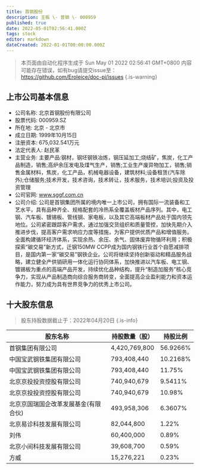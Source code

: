 ```yaml
---
title: 首钢股份
description: 主板 \- 普钢 \- 000959
published: true
date: 2022-05-01T02:56:41.000Z
tags: stock
editor: markdown
dateCreated: 2022-01-01T00:00:00.000Z
---
```


> 本页面由自动化程序生成于 Sun May 01 2022 02:56:41 GMT+0800
> 内容可能存在错误，如有bug请提交issue至：https://github.com/Eroleice/doc-pi/issues
{.is-warning}

## 上市公司基本信息
- 公司名称: 北京首钢股份有限公司
- 股票代码: 000959.SZ
- 所在地: 北京 - 北京市
- 成立日期: 1999年10月15日
- 注册资本: 675,032.541万元
- 法定代表人: 赵民革
- 主营业务: 主要产品:钢材，钢坯钢铁冶炼，钢压延加工;烧结矿，焦炭，化工产品制造，销售;高炉余压发电及煤气生产，销售;工业生产废异物加工，销售;销售金属材料，焦炭，化工产品，机械电器设备，建筑材料;设备租赁(汽车除外);仓储服务;技术开发，技术咨询，技术转让，技术服务，技术培训;投资及投资管理
- 公司官网: www.sggf.com.cn
- 公司介绍: 公司是首钢集团所属的境内唯一上市公司，拥有国际一流装备和工艺水平，具有品种齐全、规格配套的冷热系全覆盖板材产品序列。其中，电工钢、汽车板、镀锡板、管线钢、家电板，以及其它高端板材产品处于国内领先地位。公司紧密跟踪客户需求，通过加强交货组织和质量管控，加快先期介入推进步伐，提高客户需求响应力度等措施，为客户提供优质产品和增值服务。全面构建循环经济体系，实现余热、余压、余气、固体废弃物循环利用；积极探索“碳交易”新方式，迁钢150MW CCPP成为国内钢铁行业首个自愿减排项目，是国内第一家“碳交易”钢铁企业。公司将继续坚持创新驱动和精品服务战略，建立健全产供销研用一体化运行协同体系，加快推进以汽车板、电工钢、镀锡板为重点的高端产品开发，持续优化品种结构，提升“制造加服务”核心竞争力，实现从产品制造商向综合服务商转变，全面提高企业盈利能力和资本运作能力，努力成为具有世界竞争力的优秀上市公司。


## 十大股东信息
> 股东持股数据截止于：2022年04月20日
{.is-info}

| 股东名称 | 持股数量（股） | 持股比例 |
| --- | --- | --- |
| 首钢集团有限公司 | 4,420,769,800 | 56.9266% |
| 中国宝武钢铁集团有限公司 | 793,408,440 | 10.2168% |
| 中国宝武钢铁集团有限公司 | 793,408,440 | 11.75% |
| 北京京投投资控股有限公司 | 740,940,679 | 9.5411% |
| 北京京投投资控股有限公司 | 740,940,679 | 10.98% |
| 北京京国瑞国企改革发展基金(有限合伙) | 493,958,306 | 6.3607% |
| 北京易诊科技发展有限公司 | 82,044,800 | 1.22% |
| 刘伟 | 60,400,000 | 0.89% |
| 北京小间科技发展有限公司 | 39,608,700 | 0.59% |
| 方威 | 15,276,221 | 0.23% |




